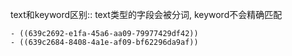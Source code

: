text和keyword区别:: text类型的字段会被分词, keyword不会精确匹配

	- ((639c2692-e1fa-45a6-aa09-79977429df42))
	- ((639c2684-8408-4a1e-af09-bf62296da9af))